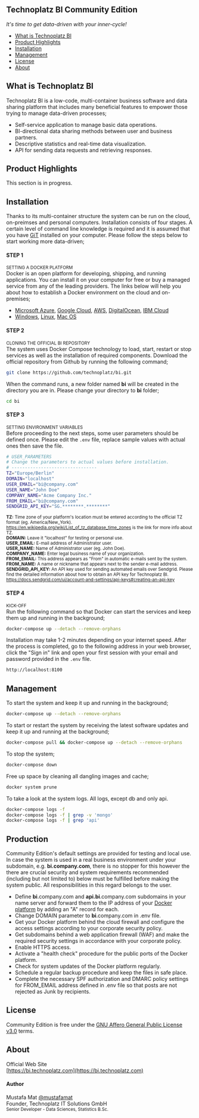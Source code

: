 ## Technoplatz BI Community Edition
*It's time to get data-driven with your inner-cycle!*

- [What is Technoplatz BI](#what-is-technoplatz-bi)
- [Product Highlights](#product-highlights)
- [Installation](#installation)
- [Management](#management)
- [License](#license)
- [About](#about)

## What is Technoplatz BI
Technoplatz BI is a low-code, multi-container business software and data sharing platform that includes many beneficial features to empower those trying to manage data-driven processes;

- Self-service application to manage basic data operations.
- BI-directional data sharing methods between user and business partners.
- Descriptive statistics and real-time data visualization.
- API for sending data requests and retrieving responses.

## Product Highlights
This section is in progress.

## Installation
Thanks to its multi-container structure the system can be run on the cloud, on-preimses and personal computers. Installation consists of four stages. A certain level of command line knowledge is required and it is assumed that you have [GiT](https://git-scm.com) installed on your computer. Please follow the steps below to start working more data-driven;

#### STEP 1
<sup>SETTING A DOCKER PLATFORM</sup>\
Docker is an open platform for developing, shipping, and running applications. You can install it on your computer for free or buy a managed service from any of the leading providers. The links below will help you about how to establish a Docker environment on the cloud and on-premises;

- [Microsoft Azure](https://azure.microsoft.com/en-us/services/kubernetes-service/docker/), [Google Cloud](https://cloud.google.com/marketplace/docs/container-images), [AWS](https://aws.amazon.com/marketplace/pp/prodview-2jrv4ti3v2r3e?sr=0-1&ref_=beagle&applicationId=AWSMPContessa), [DigitalOcean](https://marketplace.digitalocean.com/apps/docker), [IBM Cloud](https://www.ibm.com/de-de/cloud/learn/docker)
- [Windows](https://docs.docker.com/desktop/install/windows-install), [Linux](https://docs.docker.com/desktop/install/linux-install), [Mac OS](https://docs.docker.com/desktop/install/mac-install)

#### STEP 2
<sup>CLONING THE OFFICIAL BI REPOSITORY</sup>\
The system uses Docker Compose technology to load, start, restart or stop services as well as the installation of required components. Download the official repository from Github by running the following command;

```bash
git clone https://github.com/technoplatz/bi.git
```

When the command runs, a new folder named **bi** will be created in the directory you are in. Please change your directory to **bi** folder;

```bash
cd bi
```

#### STEP 3
<sup>SETTING ENVIRONMENT VARIABLES</sup>\
Before proceeding to the next steps, some user parameters should be defined once. Please edit the `.env` file, replace sample values with actual ones then save the file.

```bash
# USER_PARAMETERS
# Change the parameters to actual values before installation.
# --------------------------------
TZ="Europe/Berlin"
DOMAIN="localhost"
USER_EMAIL="bi@company.com"
USER_NAME="John Doe"
COMPANY_NAME="Acme Company Inc."
FROM_EMAIL="bi@company.com"
SENDGRID_API_KEY="SG.********.********"
```

<sub>**TZ:** Time zone of your platform's location must be entered according to the official TZ format (eg. America/New_York). https://en.wikipedia.org/wiki/List_of_tz_database_time_zones is the link for more info about TZ.\
**DOMAIN:** Leave it "localhost" for testing or personal use.\
**USER_EMAIL:** E-mail address of Administrator user.\
**USER_NAME:** Name of Administrator user (eg. John Doe).\
**COMPANY_NAME:** Enter legal business name of your organization.\
**FROM_EMAIL:** This address appears as "From" in automatic e-mails sent by the system.\
**FROM_NAME:** A name or nickname that appears next to the sender e-mail address.\
**SENDGRID_API_KEY:** An API key used for sending automated emails over Sendgrid. Please find the detailed information about how to obtain an API key for Technoplatz BI. https://docs.sendgrid.com/ui/account-and-settings/api-keys#creating-an-api-key</sub>

#### STEP 4
<sup>KICK-OFF</sup>\
Run the following command so that Docker can start the services and keep them up and running in the background;

```bash
docker-compose up --detach --remove-orphans
```

Installation may take 1-2 minutes depending on your internet speed. After the process is completed, go to the following address in your web browser, click the "Sign in" link and open your first session with your email and password provided in the `.env` file.

```bash
http://localhost:8100
```

## Management
To start the system and keep it up and running in the background;

```bash
docker-compose up --detach --remove-orphans
```

To start or restart the system by receiving the latest software updates and keep it up and running at the background;

```bash
docker-compose pull && docker-compose up --detach --remove-orphans
```

To stop the system;

```bash
docker-compose down
```

Free up space by cleaning all dangling images and cache;

```bash
docker system prune
```

To take a look at the system logs. All logs, except db and only api.

```bash
docker-compose logs -f
docker-compose logs -f | grep -v 'mongo'
docker-compose logs -f | grep 'api'
```

## Production
Community Edition's default settings are provided for testing and local use. In case the system is used in a real business environment under your subdomain, e.g. **bi.company.com**, there is no stopper for this however the there are crucial security and system requirements recommended (including but not limited to) below must be fulfilled before making the system public. All responsibilities in this regard belongs to the user.
- Define **bi**.company.com and **api.bi**.company.com subdomains in your name server and forward them to the IP address of your [Docker platform](#step-1) by adding an "A" record for each.
- Change DOMAIN parameter to **bi**.company.com in .env file.
- Get your Docker platform behind the cloud firewall and configure the access settings according to your corporate security policy.
- Get subdomains behind a web application firewall (WAF) and make the required security settings in accordance with your corporate policy.
- Enable HTTPS access.
- Activate a "health check" procedure for the public ports of the Docker platform.
- Check for system updates of the Docker platform regularly.
- Schedule a regular backup procedure and keep the files in safe place.
- Complete the necessary SPF authorization and DMARC policy settings for FROM_EMAIL address defined in .env file so that posts are not rejected as Junk by recipients.

## License
Community Edition is free under the [GNU Affero General Public License v3.0](https://github.com/Technoplatz/bi/blob/main/LICENSE) terms.

## About
Official Web Site\
[https://bi.technoplatz.com](https://bi.technoplatz.com)

#### Author
Mustafa Mat [@mustafamat](https://www.github.com/mustafamat)\
Founder, Technoplatz IT Solutions GmbH\
<sup>Senior Developer - Data Sciences, Statistics B.Sc.</sup>